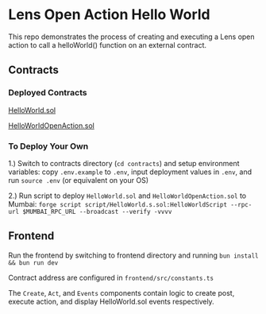 # Lens Open Action Hello World

This repo demonstrates the process of creating and executing a Lens open action to call a helloWorld() function on an external contract.

## Contracts

### Deployed Contracts

[HelloWorld.sol](https://mumbai.polygonscan.com/address/0xEcfeeE4dcEa32f109da4Ad4D97453cC2d998B60A) 

[HelloWorldOpenAction.sol](https://mumbai.polygonscan.com/address/0xfd2F3677147047F327FA5506D94D54d93080C7D9) 

### To Deploy Your Own

1.) Switch to contracts directory (`cd contracts`) and setup environment variables: copy `.env.example` to `.env`, input deployment values in `.env`, and run `source .env` (or equivalent on your OS) 

2.) Run script to deploy `HelloWorld.sol` and `HelloWorldOpenAction.sol` to Mumbai: `forge script script/HelloWorld.s.sol:HelloWorldScript --rpc-url $MUMBAI_RPC_URL --broadcast --verify -vvvv` 


## Frontend

Run the frontend by switching to frontend directory and running `bun install && bun run dev` 

Contract address are configured in `frontend/src/constants.ts` 

The `Create`, `Act`, and `Events` components contain logic to create post, execute action, and display HelloWorld.sol events respectively. 

